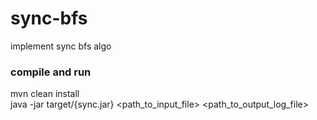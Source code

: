 # sync-bfs
implement sync bfs algo

### compile and run

mvn clean install   
java -jar target/{sync.jar} <path_to_input_file> <path_to_output_log_file>
